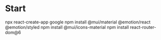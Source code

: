 # Start
npx react-create-app google
npm install @mui/material @emotion/react @emotion/styled
npm install @mui/icons-material
npm install react-router-dom@6
